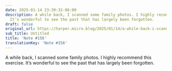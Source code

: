 ```yaml
---
date: 2025-01-14 23:39:32-06:00
description: A while back, I scanned some family photos. I highly recommend this exercise.
  It’s wonderful to see the past that has largely been forgotten.
draft: false
original_url: https://harper.micro.blog/2025/01/14/a-while-back-i-scanned.html
sub_title: Untitled
title: 'Note #156'
translationKey: 'Note #156'
---
```


A while back, I scanned some family photos. I highly recommend this exercise. It’s wonderful to see the past that has largely been forgotten.